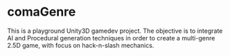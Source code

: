 # comaGenre
This is a playground Unity3D gamedev project.
The objective is to integrate AI and Procedural generation techniques in order to create a multi-genre 2.5D game, with focus on hack-n-slash mechanics.
